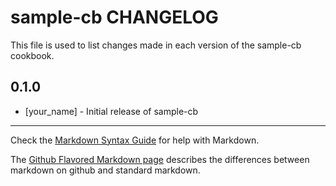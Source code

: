 sample-cb CHANGELOG
===================

This file is used to list changes made in each version of the sample-cb cookbook.

0.1.0
-----
- [your_name] - Initial release of sample-cb

- - -
Check the [Markdown Syntax Guide](http://daringfireball.net/projects/markdown/syntax) for help with Markdown.

The [Github Flavored Markdown page](http://github.github.com/github-flavored-markdown/) describes the differences between markdown on github and standard markdown.
